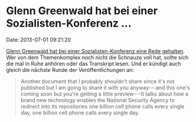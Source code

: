 Glenn Greenwald hat bei einer Sozialisten-Konferenz \...
========================================================

Date: 2013-07-01 09:21:20

[Glenn Greenwald hat bei einer Sozialisten-Konferenz eine Rede
gehalten](http://dissenter.firedoglake.com/2013/06/29/glenn-greenwalds-speech-to-the-socialism-conference-with-transcript/).
Wer von dem Themenkomplex noch nicht die Schnauze voll hat, sollte sich
die mal in Ruhe anhören oder das Transkript lesen. Und er kündigt auch
gleich die nächste Runde der Veröffentlichungen an:

> Another document that I probably shouldn't share since it's not
> published but I am going to share it with you anyway---and this one's
> coming soon but you're getting a little preview---It talks about how a
> brand new technology enables the National Security Agency to redirect
> into its repositories one billion cell phone calls every single day,
> one billion cell phone calls every single day.
